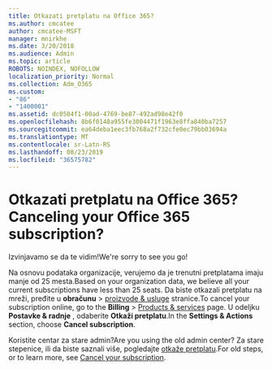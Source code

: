 ```yaml
---
title: Otkazati pretplatu na Office 365?
ms.author: cmcatee
author: cmcatee-MSFT
manager: mnirkhe
ms.date: 3/20/2018
ms.audience: Admin
ms.topic: article
ROBOTS: NOINDEX, NOFOLLOW
localization_priority: Normal
ms.collection: Adm_O365
ms.custom:
- "86"
- "1400001"
ms.assetid: dc0504f1-00ad-4769-be87-492ad98e42f0
ms.openlocfilehash: 8b6f0148a955fe3004471f1963e8ffa840ba7257
ms.sourcegitcommit: ea64deba1eec3fb768a2f732cfe0ec79bb03694a
ms.translationtype: MT
ms.contentlocale: sr-Latn-RS
ms.lasthandoff: 08/23/2019
ms.locfileid: "36575782"
---
```

# <a name="canceling-your-office-365-subscription"></a><span data-ttu-id="144ef-102">Otkazati pretplatu na Office 365?</span><span class="sxs-lookup"><span data-stu-id="144ef-102">Canceling your Office 365 subscription?</span></span>

<span data-ttu-id="144ef-103">Izvinjavamo se da te vidim!</span><span class="sxs-lookup"><span data-stu-id="144ef-103">We're sorry to see you go!</span></span>
  
<span data-ttu-id="144ef-104">Na osnovu podataka organizacije, verujemo da je trenutni pretplatama imaju manje od 25 mesta.</span><span class="sxs-lookup"><span data-stu-id="144ef-104">Based on your organization data, we believe all your current subscriptions have less than 25 seats.</span></span> <span data-ttu-id="144ef-105">Da biste otkazali pretplatu na mreži, pređite u **obračunu** \> [proizvode & usluge](https://go.microsoft.com/fwlink/p/?linkid=842054) stranice.</span><span class="sxs-lookup"><span data-stu-id="144ef-105">To cancel your subscription online, go to the **Billing** \> [Products & services](https://go.microsoft.com/fwlink/p/?linkid=842054) page.</span></span> <span data-ttu-id="144ef-106">U odeljku **Postavke & radnje** , odaberite **Otkaži pretplatu**.</span><span class="sxs-lookup"><span data-stu-id="144ef-106">In the **Settings & Actions** section, choose **Cancel subscription**.</span></span>
  
<span data-ttu-id="144ef-107">Koristite centar za stare admin?</span><span class="sxs-lookup"><span data-stu-id="144ef-107">Are you using the old admin center?</span></span> <span data-ttu-id="144ef-108">Za stare stepenice, ili da biste saznali više, pogledajte [otkaže pretplatu](https://docs.microsoft.com/office365/admin/subscriptions-and-billing/cancel-your-subscription).</span><span class="sxs-lookup"><span data-stu-id="144ef-108">For old steps, or to learn more, see [Cancel your subscription](https://docs.microsoft.com/office365/admin/subscriptions-and-billing/cancel-your-subscription).</span></span>

